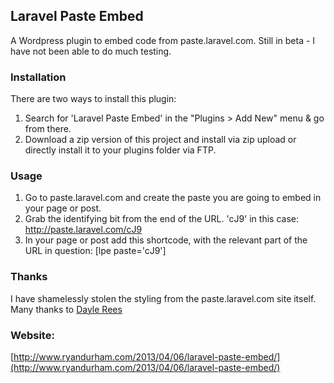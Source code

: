## Laravel Paste Embed

A Wordpress plugin to embed code from paste.laravel.com.  Still in beta - I have not been able to do much testing.


### Installation

There are two ways to install this plugin: 

1. Search for 'Laravel Paste Embed' in the "Plugins > Add New" menu & go from there. 
2. Download a zip version of this project and install via zip upload or directly install it to your plugins folder via FTP. 

### Usage
1. Go to paste.laravel.com and create the paste you are going to embed in your page or post.
2. Grab the identifying bit from the end of the URL. 'cJ9' in this case:
    http://paste.laravel.com/cJ9
3. In your page or post add this shortcode, with the relevant part of the URL in question:
    [lpe paste='cJ9']

### Thanks
I have shamelessly stolen the styling from the paste.laravel.com site itself. Many thanks to [Dayle Rees](https://twitter.com/daylerees)


### Website:
[http://www.ryandurham.com/2013/04/06/laravel-paste-embed/](http://www.ryandurham.com/2013/04/06/laravel-paste-embed/)